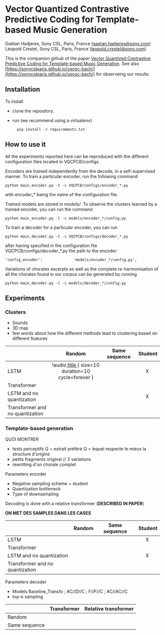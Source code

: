 # Vector Quantized Contrastive Predictive Coding for Template-based Music Generation
Gaëtan Hadjeres, Sony CSL, Paris, France (gaetan.hadjeres@sony.com)\
Léopold Crestel, Sony CSL, Paris, France (leopold.crestel@sony.com)

This is the companion github of the paper 
[Vector Quantized Contrastive Predictive Coding for Template-based Music Generation](www.google.com).
See also [https://sonycslparis.github.io/vqcpc-bach/](https://sonycslparis.github.io/vqcpc-bach/) for observeing our results.

## Installation
To install
- clone the repository.
- run (we recommend using a virtualenv) 
        
        pip install -r requirements.txt

## How to use it
All the experiments reported here can be reproduced with the different configuration files located in VQCPCB/configs.

Encoders are trained independently from the decode, in a self-supervised manner.
To train a particular encoder, run the following command

    python main_encoder.py -t -c VQCPCB/configs/encoder_*.py

with encoder_* being the name of the configuration file. 

Trained models are stored in *models/*.
To observe the clusters learned by a trained encoder, you can run the command

    python main_encoder.py -l -c models/encoder_*/config.py
    
To train a decoder for a particular encoder, you can run

    python main_decoder.py -t -c VQCPCB/configs/decoder_*.py 
    
after having specified in the configuration file VQCPCB/configs/decoder_*.py the path to the encoder:

    'config_encoder':              'models/encoder_*/config.py',
    
Variations of chorales excerpts 
as well as the complete re-harmonisation of all the chorales found in our corpus can be generated by running

    python main_decoder.py -l -c models/decoder_*/config.py 

## Experiments
### Clusters
- Sounds
- 3D map
- few words about how the different methods lead to clustering based on different features

|       |  Random | Same sequence | Student  
| :--- |:---:| :---: | :---:
| LSTM | !audio[ title ]( url ){ size=10 duration=10 cycle=forever } | | X
| Transformer | | |
| LSTM and no quantization | | | X
| Transformer and no quantization |  | | 

### Template-based generation
QUOI MONTRER
- tests perceptifs
    Q = extrait préféré
    Q = lequel respecte le mieux la structure d'origine
- petits fragments original // 3 variations
- rewritting d'un chorale complet

Parameters encoder
- Negative sampling scheme + student
- Quantization bottleneck
- Type of downsampling

Decoding is done with a relative transformer (**DESCRIBED IN PAPER**)

**ON MET DES SAMPLES DANS LES CASES**

|       |  Random | Same sequence | Student  
| :--- |:---:| :---: | :---:
| LSTM | | | X
| Transformer | | |
| LSTM and no quantization | | | X
| Transformer and no quantization |  | | 

Parameters decoder
- Models Baseline_Transfo ; AC//D//C ; F//F//C ; AC//AC//C
- top-k sampling

|       |  Transformer | Relative transformer  
| :--- |:---:| :---:
| Random |  | 
| Same sequence |  |
